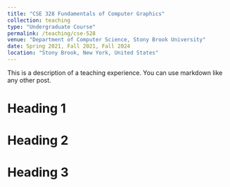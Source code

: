 ```yaml
---
title: "CSE 328 Fundamentals of Computer Graphics"
collection: teaching
type: "Undergraduate Course"
permalink: /teaching/cse-528
venue: "Department of Computer Science, Stony Brook University"
date: Spring 2021, Fall 2021, Fall 2024
location: "Stony Brook, New York, United States"
---
```


This is a description of a teaching experience. You can use markdown like any other post.

Heading 1
======

Heading 2
======

Heading 3
======
